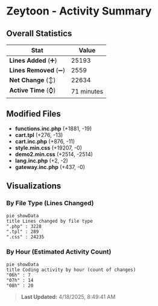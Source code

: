 # Zeytoon - Activity Summary 

## Overall Statistics

| Stat                   | Value                                                             |
| ---------------------- | ----------------------------------------------------------------- |
| **Lines Added** (➕)   | 25193                                          |
| **Lines Removed** (➖) | 2559                                        |
| **Net Change** (↕)    | 22634                |
| **Active Time** (⌚)   | 71 minutes |


## Modified Files
- **functions.inc.php** (+1881, -19)
- **cart.tpl** (+276, -13)
- **cart.inc.php** (+876, -11)
- **style.min.css** (+19207, -0)
- **demo2.min.css** (+2514, -2514)
- **lang.inc.php** (+2, -2)
- **gateway.inc.php** (+437, -0)

## Visualizations

### By File Type (Lines Changed)

```mermaid
pie showData
title Lines changed by file type
".php" : 3228
".tpl" : 289
".css" : 24235
```

### By Hour (Estimated Activity Count)

```mermaid
pie showData
title Coding activity by hour (count of changes)
"06h" : 7
"07h" : 14
"08h" : 20
```


> **Last Updated:** 4/18/2025, 8:49:41 AM